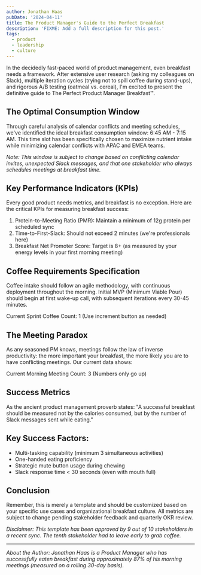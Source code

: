 ```yaml
---
author: Jonathan Haas
pubDate: '2024-04-11'
title: The Product Manager's Guide to the Perfect Breakfast
description: 'FIXME: Add a full description for this post.'
tags:
  - product
  - leadership
  - culture
---
```


In the decidedly fast-paced world of product management, even breakfast needs a
framework. After extensive user research (asking my colleagues on Slack),
multiple iteration cycles (trying not to spill coffee during stand-ups), and
rigorous A/B testing (oatmeal vs. cereal), I'm excited to present the definitive
guide to The Perfect Product Manager Breakfast™.

## The Optimal Consumption Window

Through careful analysis of calendar conflicts and meeting schedules, we've
identified the ideal breakfast consumption window: 6:45 AM - 7:15 AM. This time
slot has been specifically chosen to maximize nutrient intake while minimizing
calendar conflicts with APAC and EMEA teams.

_Note: This window is subject to change based on conflicting calendar invites,
unexpected Slack messages, and that one stakeholder who always schedules
meetings at breakfast time._

## Key Performance Indicators (KPIs)

Every good product needs metrics, and breakfast is no exception. Here are the
critical KPIs for measuring breakfast success:

1. Protein-to-Meeting Ratio (PMR): Maintain a minimum of 12g protein per
   scheduled sync
1. Time-to-First-Slack: Should not exceed 2 minutes (we're professionals here)
1. Breakfast Net Promoter Score: Target is 8+ (as measured by your energy levels
   in your first morning meeting)

## Coffee Requirements Specification

Coffee intake should follow an agile methodology, with continuous deployment
throughout the morning. Initial MVP (Minimum Viable Pour) should begin at first
wake-up call, with subsequent iterations every 30-45 minutes.

Current Sprint Coffee Count: 1 (Use increment button as needed)

## The Meeting Paradox

As any seasoned PM knows, meetings follow the law of inverse productivity: the
more important your breakfast, the more likely you are to have conflicting
meetings. Our current data shows:

Current Morning Meeting Count: 3 (Numbers only go up)

## Success Metrics

As the ancient product management proverb states: "A successful breakfast should
be measured not by the calories consumed, but by the number of Slack messages
sent while eating."

## Key Success Factors:

- Multi-tasking capability (minimum 3 simultaneous activities)
- One-handed eating proficiency
- Strategic mute button usage during chewing
- Slack response time < 30 seconds (even with mouth full)

## Conclusion

Remember, this is merely a template and should be customized based on your
specific use cases and organizational breakfast culture. All metrics are subject
to change pending stakeholder feedback and quarterly OKR review.

_Disclaimer: This template has been approved by 9 out of 10 stakeholders in a
recent sync. The tenth stakeholder had to leave early to grab coffee._

---

_About the Author: Jonathan Haas is a Product Manager who has successfully eaten
breakfast during approximately 87% of his morning meetings (measured on a
rolling 30-day basis)._
